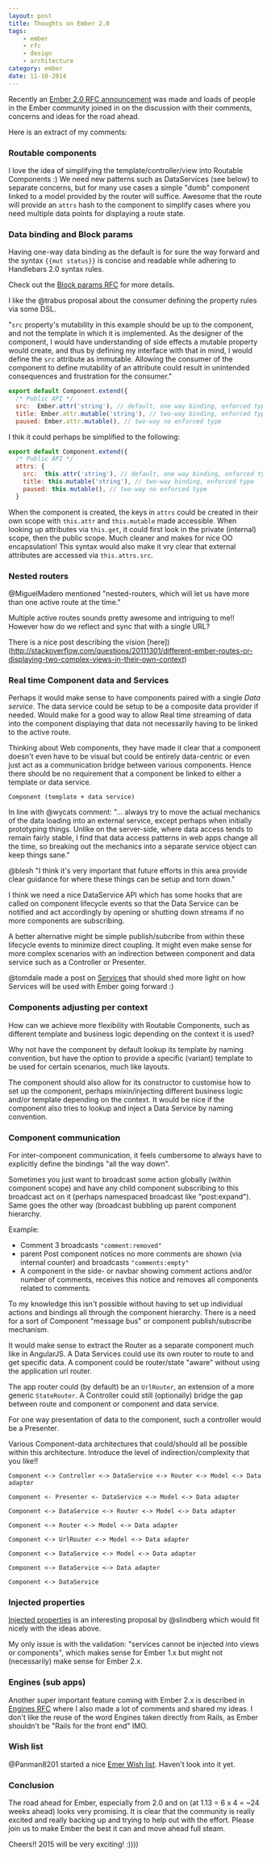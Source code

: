 ```yaml
---
layout: post
title: Thoughts on Ember 2.0
tags:
    - ember
    - rfc
    - design
    - architecture
category: ember
date: 11-10-2014
---
```


Recently an [Ember 2.0 RFC announcement](https://github.com/emberjs/rfcs/pull/15) was made and loads of people
in the Ember community joined in on the discussion with their comments, concerns and ideas for the road ahead.

Here is an extract of my comments:

<!--more-->

### Routable components

I love the idea of simplifying the template/controller/view into Routable Components :)
We need new patterns such as DataServices (see below) to separate concerns, but for many use cases a simple "dumb" component
linked to a model provided by the router will suffice.
Awesome that the route will provide an `attrs` hash to the component to simplify cases where you need multiple data points
for displaying a route state.

### Data binding and Block params

Having one-way data binding as the default is for sure the way forward and the syntax `{{mut status}}` is concise and readable while
 adhering to Handlebars 2.0 syntax rules.

Check out the [Block params RFC](https://github.com/emberjs/rfcs/pull/3) for more details.

I like the @trabus proposal about the consumer defining the property rules via some DSL.

"`src` property's mutability in this example should be up to the component, and not the template in which it is implemented.
As the designer of the component, I would have understanding of side effects a mutable property would create,
and thus by defining my interface with that in mind, I would define the `src` attribute as immutable.
Allowing the consumer of the component to define mutability of an attribute could result in unintended
consequences and frustration for the consumer."

```js
export default Component.extend({
  /* Public API */
  src:  Ember.attr('string'), // default, one way binding, enforced type
  title: Ember.attr.mutable('string'), // two-way binding, enforced type
  paused: Ember.attr.mutable(), // two-way no enforced type
```

I thik it could perhaps be simplified to the following:

```js
export default Component.extend({
  /* Public API */
  attrs: {
    src:  this.attr('string'), // default, one way binding, enforced type
    title: this.mutable('string'), // two-way binding, enforced type
    paused: this.mutable(), // two-way no enforced type
  }
```

When the component is created, the keys in `attrs` could be created in their own scope with `this.attr`
and `this.mutable` made accessible. When looking up attributes via `this.get`, it could first look in the
private (internal) scope, then the public scope. Much cleaner and makes for nice OO encapsulation!
This syntax would also make it vry clear that external attributes are accessed via `this.attrs.src`.

### Nested routers

@MiguelMadero mentioned "nested-routers, which will let us have more than one active route at the time."

Multiple active routes sounds pretty awesome and intriguing to me!! However how do we reflect
and sync that with a single URL?

There is a nice post describing the vision [here])(http://stackoverflow.com/questions/20111301/different-ember-routes-or-displaying-two-complex-views-in-their-own-context)

### Real time Component data and Services

Perhaps it would make sense to have components paired with a single *Data service*. The data service could be setup to be a composite data provider if needed.
Would make for a good way to allow Real time streaming of data into the component displaying that data
not necessarily having to be linked to the active route.

Thinking about Web components, they have made it clear that a component doesn't even have to be visual but could be entirely data-centric
or even just act as a communication bridge between various components.
Hence there should be no requirement that a component be linked to either a template or data service.

`Component (template + data service)`

In line with @wycats comment: "... always try to move the actual mechanics of the data loading into an external service, except perhaps when initially prototyping things. Unlike on the server-side, where data access tends to remain fairly stable, I find that data access patterns in web apps
 change all the time, so breaking out the mechanics into a separate service object can keep things sane."

@blesh "I think it's very important that future efforts in this area provide clear guidance for where these things can be setup and torn down."

I think we need a nice DataService API which has some hooks that are called on component lifecycle events so that the
Data Service can be notified and act accordingly by opening or shutting down streams if no more components are subscribing.

A better alternative might be simple publish/subcribe from within these lifecycle events to minimize direct coupling.
It might even make sense for more complex scenarios with an indirection between component and data service such as a Controller or Presenter.


@tomdale made a post on [Services](http://discuss.emberjs.com/t/services-a-rumination-on-introducing-a-new-role-into-the-ember-programming-model/4947)
that should shed more light on how Services will be used with Ember going forward :)

### Components adjusting per context

How can we achieve more flexibility with Routable Components, such as different template and business logic depending on the context it is used?

Why not have the component by default lookup its template by naming convention, but have the option to provide a specific (variant) template
to be used for certain scenarios, much like layouts.

The component should also allow for its constructor to customise how to set up the component, perhaps mixin/injecting different
business logic and/or template depending on the context.
It would be nice if the component also tries to lookup and inject a Data Service by naming convention.

### Component communication

For inter-component communication, it feels cumbersome to always have to explicitly define the bindings "all the way down".

Sometimes you just want to broadcast some action globally (within component scope) and have any child component subscribing to this broadcast act on it (perhaps namespaced broadcast like "post:expand").
Same goes the other way (broadcast bubbling up parent component hierarchy.

Example:

- Comment 3 broadcasts `"comment:removed"`
- parent Post component notices no more comments are shown (via internal counter) and broadcasts `"comments:empty"`
- A component in the side- or navbar showing comment actions and/or number of comments, receives this notice and removes all components
related to comments.

To my knowledge this isn't possible without having to set up individual actions and bindings all through the component hierarchy.
There is a need for a sort of Component "message bus" or component publish/subscribe mechanism.

It would make sense to extract the Router as a separate component much like in AngularJS.
A Data Services could use its own router to route to and get specific data.
A component could be router/state "aware" without using the application url router.

The app router could (by default) be an `UrlRouter`, an extension of a more generic `StateRouter`.
A Controller could still (optionally) bridge the gap between route and component or component and data service.

For one way presentation of data to the component, such a controller would be a Presenter.

Various Component-data architectures that could/should all be possible within this architecture. Introduce the level
 of indirection/complexity that you like!!

```
Component <-> Controller <-> DataService <-> Router <-> Model <-> Data adapter

Component <- Presenter <- DataService <-> Model <-> Data adapter

Component <-> DataService <-> Router <-> Model <-> Data adapter

Component <-> Router <-> Model <-> Data adapter

Component <-> UrlRouter <-> Model <-> Data adapter

Component <-> DataService <-> Model <-> Data adapter

Component <-> DataService <-> Data adapter

Component <-> DataService
```

### Injected properties

[Injected properties](https://github.com/emberjs/ember.js/pull/5162) is an interesting proposal by @slindberg which would
fit nicely with the ideas above.

My only issue is with the validation: "services cannot be injected into views or components", which makes sense for Ember 1.x but
might not (necessarily) make sense for Ember 2.x.

### Engines (sub apps)

Another super important feature coming with Ember 2.x is described in [Engines RFC](https://github.com/emberjs/rfcs/pull/10#issuecomment-62320790)
where I also made a lot of comments and shared my ideas. I don't like the reuse of the word Engines taken directly from Rails, as Ember
shouldn't be "Rails for the front end" IMO.

### Wish list

@Panman8201 started a nice [Emer Wish list](http://discuss.emberjs.com/t/ember-wishlist/6605). Haven't look into it yet.

### Conclusion

The road ahead for Ember, especially from 2.0 and on (at 1.13 = 6 x 4 = ~24 weeks ahead) looks very promising.
It is clear that the community is really excited and really backing up and trying to help out with the effort.
Please join us to make Ember the best it can and move ahead full steam.

Cheers!! 2015 will be very exciting! :))))






